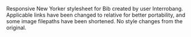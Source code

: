 Responsive New Yorker stylesheet for Bib created by user Interrobang. Applicable links have been changed to relative for better portability, and some image filepaths have been shortened. No style changes from the original.
